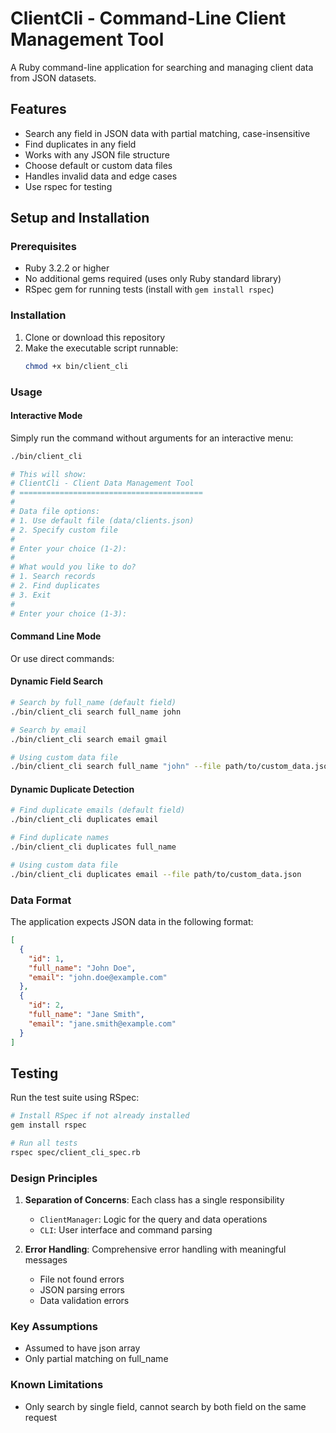 # ClientCli - Command-Line Client Management Tool

A Ruby command-line application for searching and managing client data from JSON datasets.

## Features

- Search any field in JSON data with partial matching, case-insensitive
- Find duplicates in any field
- Works with any JSON file structure
- Choose default or custom data files
- Handles invalid data and edge cases
- Use rspec for testing

## Setup and Installation

### Prerequisites

- Ruby 3.2.2 or higher
- No additional gems required (uses only Ruby standard library)
- RSpec gem for running tests (install with `gem install rspec`)

### Installation

1. Clone or download this repository
2. Make the executable script runnable:
   ```bash
   chmod +x bin/client_cli
   ```

### Usage

#### Interactive Mode

Simply run the command without arguments for an interactive menu:

```bash
./bin/client_cli

# This will show:
# ClientCli - Client Data Management Tool
# =========================================
# 
# Data file options:
# 1. Use default file (data/clients.json)
# 2. Specify custom file
#
# Enter your choice (1-2):
#
# What would you like to do?
# 1. Search records
# 2. Find duplicates  
# 3. Exit
#
# Enter your choice (1-3):
```

#### Command Line Mode

Or use direct commands:

#### Dynamic Field Search

```bash
# Search by full_name (default field)
./bin/client_cli search full_name john

# Search by email
./bin/client_cli search email gmail

# Using custom data file
./bin/client_cli search full_name "john" --file path/to/custom_data.json
```

#### Dynamic Duplicate Detection

```bash
# Find duplicate emails (default field)
./bin/client_cli duplicates email

# Find duplicate names
./bin/client_cli duplicates full_name

# Using custom data file
./bin/client_cli duplicates email --file path/to/custom_data.json
```

### Data Format

The application expects JSON data in the following format:

```json
[
  {
    "id": 1,
    "full_name": "John Doe",
    "email": "john.doe@example.com"
  },
  {
    "id": 2,
    "full_name": "Jane Smith",
    "email": "jane.smith@example.com"
  }
]
```

## Testing

Run the test suite using RSpec:

```bash
# Install RSpec if not already installed
gem install rspec

# Run all tests
rspec spec/client_cli_spec.rb
```

### Design Principles

1. **Separation of Concerns**: Each class has a single responsibility
   - `ClientManager`: Logic for the query and data operations
   - `CLI`: User interface and command parsing

2. **Error Handling**: Comprehensive error handling with meaningful messages
   - File not found errors
   - JSON parsing errors
   - Data validation errors

### Key Assumptions
- Assumed to have json array
- Only partial matching on full_name

### Known Limitations
- Only search by single field, cannot search by both field on the same request
